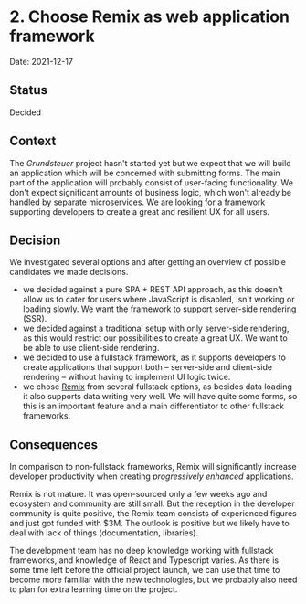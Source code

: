 # 2. Choose Remix as web application framework

Date: 2021-12-17

## Status

Decided

## Context

The _Grundsteuer_ project hasn't started yet but we expect that we will build an application which will be concerned with submitting forms. The main part of the application will probably consist of user-facing functionality. We don't expect significant amounts of business logic, which won't already be handled by separate microservices. We are looking for a framework supporting developers to create a great and resilient UX for all users.

## Decision

We investigated several options and after getting an overview of possible candidates we made decisions.

* we decided against a pure SPA + REST API approach, as this doesn't allow us to cater for users where JavaScript is disabled, isn't working or loading slowly. We want the framework to support server-side rendering (SSR).
* we decided against a traditional setup with only server-side rendering, as this would restrict our possibilities to create a great UX. We want to be able to use client-side rendering.
* we decided to use a fullstack framework, as it supports developers to create applications that support both – server-side and client-side rendering – without having to implement UI logic twice.
* we chose [Remix](https://remix.run/) from several fullstack options, as besides data loading it also supports data writing very well. We will have quite some forms, so this is an important feature and a main differentiator to other fullstack frameworks.

## Consequences

In comparison to non-fullstack frameworks, Remix will significantly increase developer productivity when creating _progressively enhanced_ applications.

Remix is not mature. It was open-sourced only a few weeks ago and ecosystem and community are still small. But the reception in the developer community is quite positive, the Remix team consists of experienced figures and just got funded with $3M. The outlook is positive but we likely have to deal with lack of things (documentation, libraries).

The development team has no deep knowledge working with fullstack frameworks, and knowledge of React and Typescript varies. As there is some time left before the official project launch, we can use that time to become more familiar with the new technologies, but we probably also need to plan for extra learning time on the project.
